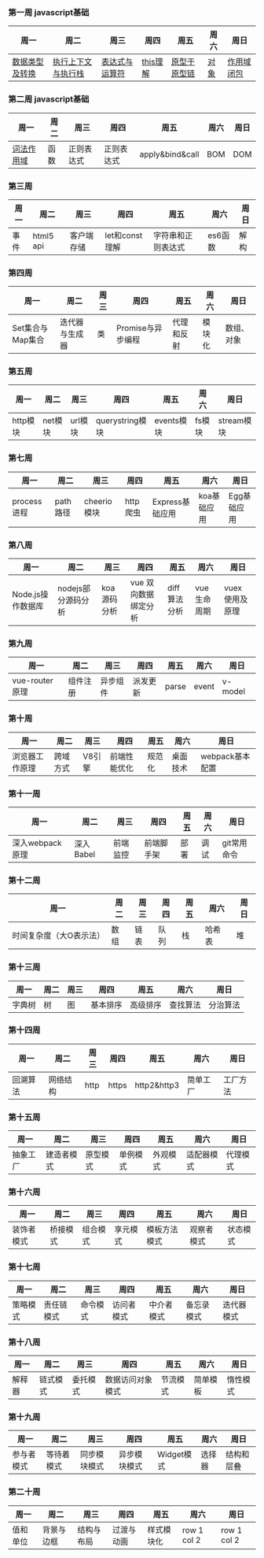 
### 第一周 javascript基础

| 周一           | 周二       | 周三           | 周四     | 周五 | 周六 | 周日 |
| -------------- | ---------- | -------------- | -------- | ---- | ---- | ---- |
| [数据类型及转换](https://github.com/cs-learning-record/javascript-series/blob/master/javascript/%E6%95%B0%E6%8D%AE%E7%B1%BB%E5%9E%8B%E4%B8%8E%E8%BD%AC%E6%8D%A2.md) | [执行上下文与执行栈](https://github.com/cs-learning-record/javascript-series/blob/master/javascript/%E6%89%A7%E8%A1%8C%E4%B8%8A%E4%B8%8B%E6%96%87.md) | [表达式与运算符](https://github.com/cs-learning-record/javascript-series/blob/master/javascript/%E8%A1%A8%E8%BE%BE%E5%BC%8F%E4%B8%8E%E8%BF%90%E7%AE%97%E7%AC%A6.md) | [this理解](https://github.com/cs-learning-record/javascript-series/blob/master/javascript/this%E7%90%86%E8%A7%A3.md) | [原型于原型链](https://github.com/cs-learning-record/javascript-series/blob/master/javascript/%E5%8E%9F%E5%9E%8B%E4%B8%8E%E5%8E%9F%E5%9E%8B%E9%93%BE.md) | [对象](https://github.com/cs-learning-record/javascript-series/blob/master/javascript/%E5%AF%B9%E8%B1%A1.md) |[作用域闭包](https://github.com/cs-learning-record/javascript-series/blob/master/javascript/%E4%BD%9C%E7%94%A8%E5%9F%9F%E5%92%8C%E9%97%AD%E5%8C%85.md) |

### 第二周 javascript基础

| 周一         | 周二       | 周三 | 周四       | 周五     | 周六 | 周日 |
| ------------ | ---------- | ---- | ---------- | -------- | ---- | ---- |
| [词法作用域](https://github.com/cs-learning-record/javascript-series/blob/master/javascript/%E8%AF%8D%E6%B3%95%E4%BD%9C%E7%94%A8%E5%9F%9F.md) | 函数 | 正则表达式 | 正则表达式 | apply&bind&call | BOM  | DOM  |

### 第三周 

| 周一 | 周二      | 周三       | 周四           | 周五               | 周六    | 周日 |
| ---- | --------- | ---------- | -------------- | ------------------ | ------- | ---- |
| 事件 | html5 api | 客户端存储 | let和const理解 | 字符串和正则表达式 | es6函数 | 解构 |

### 第四周

| 周一             | 周二           | 周三 | 周四              | 周五       | 周六   | 周日       |
| ---------------- | -------------- | ---- | ----------------- | ---------- | ------ | ---------- |
| Set集合与Map集合 | 迭代器与生成器 | 类   | Promise与异步编程 | 代理和反射 | 模块化 | 数组、对象 |

### 第五周

| 周一     | 周二    | 周三    | 周四            | 周五       | 周六   | 周日       |
| -------- | ------- | ------- | --------------- | ---------- | ------ | ---------- |
| http模块 | net模块 | url模块 | querystring模块 | events模块 | fs模块 | stream模块 |


### 第七周

| 周一         | 周二      | 周三         | 周四      | 周五            | 周六        | 周日        |
| ------------ | --------- | ------------ | --------- | --------------- | ----------- | ----------- |
| process 进程 | path 路径 | cheerio 模块 | http 爬虫 | Express基础应用 | koa基础应用 | Egg基础应用 |


### 第八周

| 周一              | 周二               | 周三 | 周四                 | 周五         | 周六        | 周日            |
| ----------------- | ------------------ | ---- | -------------------- | ------------ | ----------- | --------------- |
| Node.js操作数据库 | nodejs部分源码分析 |  koa源码分析    | vue 双向数据绑定分析 | diff算法分析 | vue生命周期 | vuex 使用及原理 |


### 第九周

| 周一            | 周二     | 周三     | 周四     | 周五  | 周六  | 周日    |
| --------------- | -------- | -------- | -------- | ----- | ----- | ------- |
| vue-router 原理 | 组件注册 | 异步组件 | 派发更新 | parse | event | v-model |


### 第十周

| 周一           | 周二     | 周三   | 周四         | 周五   | 周六     | 周日            |
| -------------- | -------- | ------ | ------------ | ------ | -------- | --------------- |
| 浏览器工作原理 | 跨域方式 | V8引擎 | 前端性能优化 | 规范化 | 桌面技术 | webpack基本配置 |

### 第十一周

| 周一        | 周二      | 周三     | 周四       | 周五 | 周六 | 周日        |
| ----------- | --------- | -------- | ---------- | ---- | ---- | ----------- |
| 深入webpack原理 | 深入Babel | 前端监控 | 前端脚手架 | 部署 | 调试 | git常用命令 |


### 第十二周

| 周一                    | 周二 | 周三 | 周四 | 周五 | 周六   | 周日 |
| ----------------------- | ---- | ---- | ---- | ---- | ------ | ---- |
| 时间复杂度（大O表示法） | 数组 | 链表 | 队列 | 栈   | 哈希表 | 堆   |


### 第十三周

| 周一   | 周二 | 周三 | 周四     | 周五     | 周六     | 周日     |
| ------ | ---- | ---- | -------- | -------- | -------- | -------- |
| 字典树 | 树   | 图   | 基本排序 | 高级排序 | 查找算法 | 分治算法 |

### 第十四周

| 周一     | 周二     | 周三 | 周四  | 周五        | 周六     | 周日     |
| -------- | -------- | ---- | ----- | ----------- | -------- | -------- |
| 回溯算法 | 网络结构 | http | https | http2&http3 | 简单工厂 | 工厂方法 |

### 第十五周

| 周一     | 周二       | 周三     | 周四     | 周五     | 周六       | 周日     |
| -------- | ---------- | -------- | -------- | -------- | ---------- | -------- |
| 抽象工厂 | 建造者模式 | 原型模式 | 单例模式 | 外观模式 | 适配器模式 | 代理模式 |

### 第十六周

| 周一       | 周二     | 周三     | 周四     | 周五         | 周六       | 周日     |
| ---------- | -------- | -------- | -------- | ------------ | ---------- | -------- |
| 装饰者模式 | 桥接模式 | 组合模式 | 享元模式 | 模板方法模式 | 观察者模式 | 状态模式 |

### 第十七周

| 周一     | 周二       | 周三     | 周四       | 周五       | 周六       | 周日       |
| -------- | ---------- | -------- | ---------- | ---------- | ---------- | ---------- |
| 策略模式 | 责任链模式 | 命令模式 | 访问者模式 | 中介者模式 | 备忘录模式 | 迭代器模式 |

### 第十八周

| 周一   | 周二     | 周三     | 周四             | 周五     | 周六     | 周日     |
| ------ | -------- | -------- | ---------------- | -------- | -------- | -------- |
| 解释器 | 链式模式 | 委托模式 | 数据访问对象模式 | 节流模式 | 简单模板 | 惰性模式 |

### 第十九周

| 周一       | 周二       | 周三         | 周四         | 周五       | 周六   | 周日       |
| ---------- | ---------- | ------------ | ------------ | ---------- | ------ | ---------- |
| 参与者模式 | 等待着模式 | 同步模块模式 | 异步模块模式 | Widget模式 | 选择器 | 结构和层叠 |

### 第二十周

| 周一     | 周二       | 周三       | 周四       | 周五       | 周六        | 周日        |
| -------- | ---------- | ---------- | ---------- | ---------- | ----------- | ----------- |
| 值和单位 | 背景与边框 | 结构与布局 | 过渡与动画 | 样式模块化 | row 1 col 2 | row 1 col 2 |
